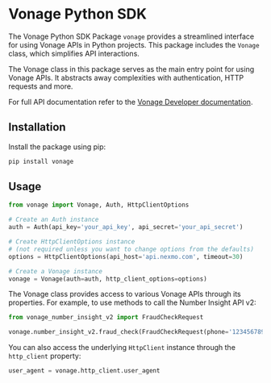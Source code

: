 # Vonage Python SDK

The Vonage Python SDK Package `vonage` provides a streamlined interface for using Vonage APIs in Python projects. This package includes the `Vonage` class, which simplifies API interactions.

The Vonage class in this package serves as the main entry point for using Vonage APIs. It abstracts away complexities with authentication, HTTP requests and more.

For full API documentation refer to the [Vonage Developer documentation](https://developer.vonage.com).

## Installation

Install the package using pip:

```bash
pip install vonage
```

## Usage

```python
from vonage import Vonage, Auth, HttpClientOptions

# Create an Auth instance
auth = Auth(api_key='your_api_key', api_secret='your_api_secret')

# Create HttpClientOptions instance 
# (not required unless you want to change options from the defaults)
options = HttpClientOptions(api_host='api.nexmo.com', timeout=30)

# Create a Vonage instance
vonage = Vonage(auth=auth, http_client_options=options)
```

The Vonage class provides access to various Vonage APIs through its properties. For example, to use methods to call the Number Insight API v2:

```python
from vonage_number_insight_v2 import FraudCheckRequest

vonage.number_insight_v2.fraud_check(FraudCheckRequest(phone='1234567890'))
```

You can also access the underlying `HttpClient` instance through the `http_client` property:

```python
user_agent = vonage.http_client.user_agent
```